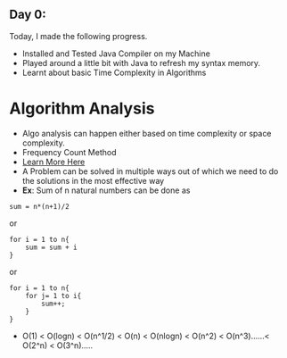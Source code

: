 ## Day 0:
Today, I made the following progress.
- Installed and Tested Java Compiler on my Machine
- Played around a little bit with Java to refresh my syntax memory.
- Learnt about basic Time Complexity in Algorithms

# Algorithm Analysis
- Algo analysis can happen either based on time complexity or space complexity.
- Frequency Count Method
- [Learn More Here](https://www.youtube.com/watch?v=xGYsEqe9Vl0&list=PLDN4rrl48XKpZkf03iYFl-O29szjTrs_O&index=4)
- A Problem can be solved in multiple ways out of which we need to do the solutions in the most effective way
- **Ex**: Sum of n natural numbers can be done as 
```
sum = n*(n+1)/2
```
 or 
```
for i = 1 to n{
    sum = sum + i
}
```
or
```
for i = 1 to n{
    for j= 1 to i{
        sum++;
    }
}
```
- O(1) < O(logn) < O(n^1/2) < O(n) < O(nlogn) < O(n^2) < O(n^3)......< O(2^n) < O(3^n).....